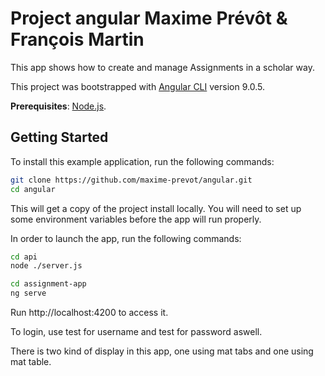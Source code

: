 # Project angular Maxime Prévôt & François Martin

This  app shows how to create and manage Assignments in a scholar way. 

This project was bootstrapped with [Angular CLI](https://github.com/angular/angular-cli) version 9.0.5.

**Prerequisites**: [Node.js](https://nodejs.org/en/).

## Getting Started

To install this example application, run the following commands:

```bash
git clone https://github.com/maxime-prevot/angular.git
cd angular
```

This will get a copy of the project install locally. You will need to set up some environment variables before the app will run properly.

In order to launch the app, run the following commands:

```bash
cd api
node ./server.js
```

```bash
cd assignment-app
ng serve
```

Run http://localhost:4200 to access it.

To login, use test for username and test for password aswell.

There is two kind of display in this app, one using mat tabs and one using mat table.
